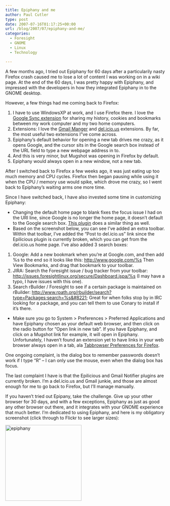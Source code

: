 ```yaml
---
title: Epiphany and me
author: Paul Cutler
type: post
date: 2007-07-16T01:17:25+00:00
url: /blog/2007/07/epiphany-and-me/
categories:
  - Foresight
  - GNOME
  - Linux
  - Technology

---
```

A few months ago, I tried out Epiphany for 60 days after a particularily nasty Firefox crash caused me to lose a lot of content I was working on in a wiki page. At the end of the 60 days, I was pretty happy with Epiphany, and impressed with the developers in how they integrated Epiphany in to the GNOME desktop.

However, a few things had me coming back to Firefox:

  1. I have to use WindowsXP at work, and I use Firefox there. I love the [Google Sync extension][1] for sharing my history, cookies and bookmarks between my work computer and my two home computers.
  2. Extensions: I love the [Gmail Manger][2] and [del.icio.us][3] extensions. By far, the most useful two extensions I&#8221;ve come across.
  3. Epiphany&#8217;s default behavior for opening a new tab drives me crazy, as it opens Google, and the cursor sits in the Google search box instead of the URL field to type a new webpage address in to.
  4. And this is very minor, but Mugshot was opening in Firefox by default.
  5. Epiphany would always open in a new window, not a new tab.

After I switched back to Firefox a few weeks ago, it was just eating up too much memory and CPU cycles. Firefox then began pausing while using it when the CPU / memory use would spike, which drove me crazy, so I went back to Epiphany&#8217;s waiting arms one more time.

Since I have switched back, I have also invested some time in customizing Epiphany:

  * Changing the default home page to blank fixes the focus issue I had on the URI line, since Google is no longer the home page, it doesn&#8217;t default to the Google search box. [This plugin][4] does a similar thing as well.
  * Based on the screenshot below, you can see I&#8217;ve added an extra toolbar. Within that toolbar, I&#8217;ve added the &#8220;Post to del.icio.us&#8221; link since the Epilicious plugin is currently broken, which you can get from the del.icio.us home page. I&#8217;ve also added 3 search boxes:
  1. Google: Add a new bookmark when you&#8217;re at Google.com, and then add %s to the end so it looks like this: http://www.google.com/%s Then View Bookmarks, and drag that bookmark to your toolbar.
  2. JIRA: Search the Foresight issue / bug tracker from your toolbar: http://issues.foresightlinux.org/secure/Dashboard.jspa/%s (I may have a typo, I have issues with this one).
  3. Search rBuilder / Foresight to see if a certain package is maintained on rBuilder: http://www.rpath.org/rbuilder/search?type=Packages;search=%s&#8221; Great for when folks stop by in IRC looking for a package, and you can tell them to use Conary to install if it&#8217;s there.

  * Make sure you go to System > Preferences > Preferred Applications and have Epiphany chosen as your default web browser, and then click on the radio button for &#8220;Open link in new tab&#8221;. If you have Epiphany, and click on a Mugshot link for example, it will open in Epiphany. Unfortunately, I haven&#8217;t found an extension yet to have links in your web browser always open in a tab, ala [Tabbrowser Preferences for Firefox][5]. 

One ongoing complaint, is the dialog box to remember passwords doesn&#8217;t work if I type &#8220;R&#8221; &#8211; I can only use the mouse, even when the dialog box has focus.

The last complaint I have is that the Epilicious and Gmail Notifier plugins are currently broken. I&#8217;m a del.icio.us and Gmail junkie, and those are almost enough for me to go back to Firefox, but I&#8217;ll manage manually.

If you haven&#8217;t tried out Epipany, take the challenge. Give up your other browser for 30 days, and with a few exceptions, Epiphany as just as good any other browser out there, and it integrates with your GNOME experience that much better. I&#8217;m dedicated to using Epiphany, and here is my obligatory screenshot (click through to Flickr to see larger sizes):

[<img src="https://i0.wp.com/farm2.static.flickr.com/1122/823880968_a224039c4a_m.jpg?resize=240%2C239" width="240" height="239" alt="epiphany" data-recalc-dims="1" />][6]

 [1]: http://www.google.com/tools/firefox/browsersync/
 [2]: https://addons.mozilla.org/en-US/firefox/addon/1320
 [3]: http://del.icio.us/help/firefox/extension
 [4]: http://www.ctaf.free.fr/dokuwiki/doku.php?id=epiphany
 [5]: https://addons.mozilla.org/en-US/firefox/addon/158
 [6]: http://www.flickr.com/photos/silwenae/823880968/ "Photo Sharing"